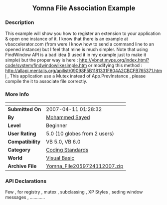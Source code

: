 ﻿<div align="center">

## Yomna File Association Example


</div>

### Description

This example will show you how to register an extension to your application &amp; open one instance of it. I know that there is an example at vbaccelerator.com (from were I know how to send a command line to an opened instance) but I feel that mine is much simpler. Note that using FindWindow API is a bad idea (I used it in my example just to make it simple) but the proper way is here : http://vbnet.mvps.org/index.html?code/system/findwindowlikesimple.htm or modifying this method : http://allapi.mentalis.org/apilist/09098F5B1181331F804A2CBCFB765371.html , This application use a Mutex instead of App.PrevInstance , please compile the it to associate file correctly.
 
### More Info
 


<span>             |<span>
---                |---
**Submitted On**   |2007-04-11 01:28:32
**By**             |[Mohammed Sayed](https://github.com/Planet-Source-Code/PSCIndex/blob/master/ByAuthor/mohammed-sayed.md)
**Level**          |Beginner
**User Rating**    |5.0 (10 globes from 2 users)
**Compatibility**  |VB 5\.0, VB 6\.0
**Category**       |[Coding Standards](https://github.com/Planet-Source-Code/PSCIndex/blob/master/ByCategory/coding-standards__1-43.md)
**World**          |[Visual Basic](https://github.com/Planet-Source-Code/PSCIndex/blob/master/ByWorld/visual-basic.md)
**Archive File**   |[Yomna\_File2059724112007\.zip](https://github.com/Planet-Source-Code/mohammed-sayed-yomna-file-association-example__1-68330/archive/master.zip)

### API Declarations

Few , for registry , mutex , subclassing , XP Styles , seding window messages , ............





